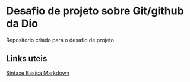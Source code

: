 # Desafio de projeto sobre Git/github da Dio
Repositorio criado para o desafio de projeto

## Links  uteis 
[Sintaxe Basica Markdown](https://markdownguide.org/basic-syntax/)

